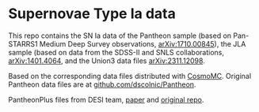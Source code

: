# Supernovae Type Ia data

This repo contains the SN Ia data of the Pantheon sample (based on Pan-STARRS1 Medium Deep Survey observations, [arXiv:1710.00845](https://arxiv.org/abs/1710.00845)), the JLA sample (based on data from the SDSS-II and SNLS collaborations, [arXiv:1401.4064](https://arxiv.org/abs/1401.4064), and the Union3 data files [arXiv:2311.12098](https://arxiv.org/abs/2311.12098).

Based on the corresponding data files distributed with [CosmoMC](https://github.com/cmbant/CosmoMC). Original Pantheon data files are at [github.com/dscolnic/Pantheon](https://github.com/dscolnic/Pantheon).

PantheonPlus files from DESI team, [paper](https://arxiv.org/abs/2202.04077) and [original repo](https://github.com/PantheonPlusSH0ES/DataRelease/tree/main/Pantheon%2B_Data/4_DISTANCES_AND_COVAR).